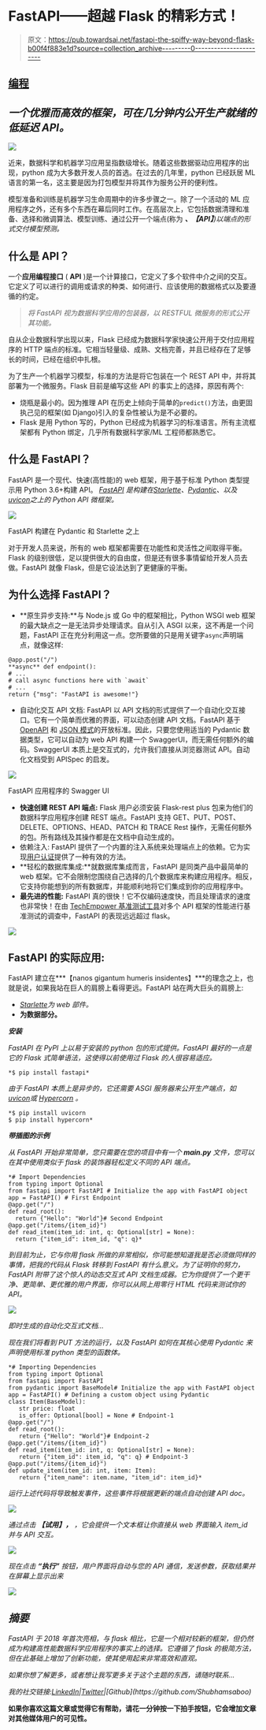 # FastAPI——超越 Flask 的精彩方式！

> 原文：<https://pub.towardsai.net/fastapi-the-spiffy-way-beyond-flask-b00f4f883e1d?source=collection_archive---------0----------------------->

## [编程](https://towardsai.net/p/category/programming)

## *一个优雅而高效的框架，可在几分钟内公开生产就绪的低延迟 API。*

![](img/1d9f63a1d0109ab759d37530a55a8b18.png)

近来，数据科学和机器学习应用呈指数级增长。随着这些数据驱动应用程序的出现，python 成为大多数开发人员的首选。在过去的几年里，python 已经跃居 ML 语言的第一名，这主要是因为打包模型并将其作为服务公开的便利性。

模型准备和训练是机器学习生命周期中的许多步骤之一。除了一个活动的 ML 应用程序之外，还有多个东西在幕后同时工作。在高层次上，它包括数据清理和准备、选择和微调算法、模型训练、通过公开一个端点(称为 ***、【API】****)以端点的形式交付模型预测。*

## 什么是 API？

一个**应用编程接口** ( **API** )是一个计算接口，它定义了多个软件中介之间的交互。它定义了可以进行的调用或请求的种类、如何进行、应该使用的数据格式以及要遵循的约定。

> *将 FastAPI 视为数据科学应用的包装器，以 RESTFUL 微服务的形式公开其功能。*

自从企业数据科学出现以来，Flask 已经成为数据科学家快速公开用于交付应用程序的 HTTP 端点的标准。它相当轻量级、成熟、文档完善，并且已经存在了足够长的时间，已经在组织中扎根。

为了生产一个机器学习模型，标准的方法是将它包装在一个 REST API 中，并将其部署为一个微服务。Flask 目前是编写这些 API 的事实上的选择，原因有两个:

*   烧瓶是最小的。因为推理 API 在历史上倾向于简单的`predict()`方法，由更固执己见的框架(如 Django)引入的复杂性被认为是不必要的。
*   Flask 是用 Python 写的，Python 已经成为机器学习的标准语言。所有主流框架都有 Python 绑定，几乎所有数据科学家/ML 工程师都熟悉它。

## 什么是 FastAPI？

FastAPI 是一个现代、快速(高性能)的 web 框架，用于基于标准 Python 类型提示用 Python 3.6+构建 API。 [*FastAPI*](https://github.com/tiangolo/fastapi) *是构建在*[*Starlette*](https://www.starlette.io/)*、*[*Pydantic*](https://pydantic-docs.helpmanual.io/)*、以及*[*uvicon*](https://www.uvicorn.org/)*之上的 Python API 微框架。*

![](img/cb8aa0fc1d0a281773ff820e4474c234.png)

FastAPI 构建在 Pydantic 和 Starlette 之上

对于开发人员来说，所有的 web 框架都需要在功能性和灵活性之间取得平衡。Flask 的级别很低，足以提供很大的自由度，但是还有很多事情留给开发人员去做。FastAPI 就像 Flask，但是它设法达到了更健康的平衡。

## 为什么选择 FastAPI？

*   **原生异步支持:**与 Node.js 或 Go 中的框架相比，Python WSGI web 框架的最大缺点之一是无法异步处理请求。自从引入 ASGI 以来，这不再是一个问题，FastAPI 正在充分利用这一点。您所要做的只是用关键字`async`声明端点，就像这样:

```
@app.post("/")
**async** def endpoint():   
# ...    
# call async functions here with `await`    
# ...    
return {"msg": "FastAPI is awesome!"}
```

*   自动化交互 API 文档: FastAPI 以 API 文档的形式提供了一个自动化交互接口。它有一个简单而优雅的界面，可以动态创建 API 文档。FastAPI 基于 [OpenAPI](https://github.com/OAI/OpenAPI-Specification) 和 [JSON 模式](http://json-schema.org/)的开放标准。因此，只要您使用适当的 Pydantic 数据类型，它可以自动为 web API 构建一个 SwaggerUI，而无需任何额外的编码。SwaggerUI 本质上是交互式的，允许我们直接从浏览器测试 API。自动化文档受到 APISpec 的启发。

![](img/c063ce8725d7211c930977e4894eb501.png)

FastAPI 应用程序的 Swagger UI

*   **快速创建 REST API 端点:** Flask 用户必须安装 Flask-rest plus 包来为他们的数据科学应用程序创建 REST 端点。FastAPI 支持 GET、PUT、POST、DELETE、OPTIONS、HEAD、PATCH 和 TRACE Rest 操作，无需任何额外的包。所有路线及其操作都是在文档中自动生成的。
*   依赖注入: FastAPI 提供了一个内置的注入系统来处理端点上的依赖。它为实现[用户认证](https://fastapi.tiangolo.com/tutorial/security/first-steps/)提供了一种有效的方法。
*   **轻松的数据库集成:**就数据库集成而言，FastAPI 是同类产品中最简单的 web 框架。它不会限制您围绕自己选择的几个数据库来构建应用程序。相反，它支持你能想到的所有数据库，并能顺利地将它们集成到你的应用程序中。
*   **最先进的性能:** FastAPI 真的很快！它不仅编码速度快，而且处理请求的速度也非常快！在由 [TechEmpower 基准测试工具](https://www.techempower.com/benchmarks/#section=test&runid=7464e520-0dc2-473d-bd34-dbdfd7e85911&hw=cl&test=composite&l=zijzen-7&a=2)对多个 API 框架的性能进行基准测试的调查中，FastAPI 的表现远远超过 flask。

![](img/ff5ac57c24761263ea95f5d8e22f9b95.png)

## FastAPI 的实际应用:

FastAPI 建立在***【nanos gigantum humeris insidentes】***的理念之上，也就是说，如果我站在巨人的肩膀上看得更远。FastAPI 站在两大巨头的肩膀上:

*   [*Starlette*](https://www.starlette.io/)*为 web 部件。*
*   [](https://pydantic-docs.helpmanual.io/)**为数据部分。**

***安装***

*FastAPI 在 PyPI 上以易于安装的 python 包的形式提供。FastAPI 最好的一点是它的 Flask 式简单语法，这使得以前使用过 Flask 的人很容易适应。*

```
*$ pip install fastapi*
```

*由于 FastAPI 本质上是异步的，它还需要 ASGI 服务器来公开生产端点，如[uvicon](http://www.uvicorn.org/)或 [Hypercorn](https://gitlab.com/pgjones/hypercorn) 。*

```
*$ pip install uvicorn
$ pip install hypercorn*
```

***带插图的示例***

*从 FastAPI 开始非常简单，您只需要在您的项目中有一个 ***main.py*** 文件，您可以在其中使用类似于 flask 的装饰器轻松定义不同的 API 端点。*

```
*# Import Dependencies
from typing import Optional  
from fastapi import FastAPI # Initialize the app with FastAPI object
app = FastAPI() # First Endpoint
@app.get("/") 
def read_root():     
  return {"Hello": "World"}# Second Endpoint 
@app.get("/items/{item_id}") 
def read_item(item_id: int, q: Optional[str] = None):     
  return {"item_id": item_id, "q": q}*
```

*到目前为止，它与你用 flask 所做的非常相似，你可能想知道我是否必须做同样的事情，把我的代码从 Flask 转移到 FastAPI 有什么意义。为了证明你的努力，FastAPI 附带了这个惊人的动态交互式 API 文档生成器。它为你提供了一个更干净、更简单、更优雅的用户界面，你可以从网上用零行 HTML 代码来测试你的 API。*

*![](img/8d3527108a1d4a2ed8747e9f507e08f0.png)*

*即时生成的自动化交互式文档…*

*现在我们将看到 PUT 方法的运行，以及 FastAPI 如何在其核心使用 Pydantic 来声明使用标准 python 类型的函数体。*

```
*# Importing Dependencies 
from typing import Optional  
from fastapi import FastAPI 
from pydantic import BaseModel# Initialize the app with FastAPI object
app = FastAPI() # Defining a custom object using Pydantic
class Item(BaseModel):
   str price: float     
   is_offer: Optional[bool] = None # Endpoint-1 
@app.get("/") 
def read_root():     
   return {"Hello": "World"}# Endpoint-2
@app.get("/items/{item_id}") 
def read_item(item_id: int, q: Optional[str] = None): 
   return {"item_id": item_id, "q": q} # Endpoint-3
@app.put("/items/{item_id}") 
def update_item(item_id: int, item: Item):     
   return {"item_name": item.name, "item_id": item_id}*
```

*运行上述代码将导致触发事件，这些事件将根据更新的端点自动创建 API doc。*

*![](img/c33021ca4a87be73dfb4b5ffa6621199.png)*

*通过点击 ***【试用】，*** ，它会提供一个文本框让你直接从 web 界面输入 *item_id* 并与 API 交互。*

*![](img/c64433dd3a30645611b4aa57b2e81611.png)*

*现在点击 ***“执行”*** 按钮，用户界面将自动与您的 API 通信，发送参数，获取结果并在屏幕上显示出来*

*![](img/2cd8c6ed63f2f851762e827e048d0461.png)*

## *摘要*

*FastAPI 于 2018 年首次亮相，与 flask 相比，它是一个相对较新的框架，但仍然成为构建高性能数据科学应用程序的事实上的选择。它遵循了 flask 的极简方法，但在此基础上增加了创新功能，使其使用起来非常高效和直观。*

*如果你想了解更多，或者想让我写更多关于这个主题的东西，请随时联系…*

*我的社交链接:[LinkedIn](https://www.linkedin.com/in/shubhamsaboo/)|[Twitter](https://twitter.com/Saboo_Shubham_)|[Github](https://github.com/Shubhamsaboo)*

**如果你喜欢这篇文章或觉得它有帮助，请花一分钟按一下拍手按钮，它会增加文章对其他媒体用户的可见性。**